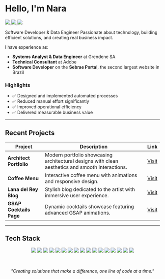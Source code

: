 # Hello, I'm Nara

<div align="left">

<a href="mailto:thaisna46@gmail.com">
  <img src="https://img.shields.io/badge/Email-D14836?style=for-the-badge&logo=gmail&logoColor=white" />
</a>

<a href="https://www.linkedin.com/in/thais-nara">
  <img src="https://img.shields.io/badge/LinkedIn-0077B5?style=for-the-badge&logo=linkedin&logoColor=white" />
</a>

<a href="#">
  <img src="https://img.shields.io/badge/Portfolio-000000?style=for-the-badge&logo=About.me&logoColor=white" />
</a>

</div>  

Software Developer & Data Engineer
Passionate about technology, building efficient solutions, and creating real business impact.  

I have experience as:  
- **Systems Analyst & Data Engineer** at Grendene SA  
- **Technical Consultant** at Adobe  
- **Software Developer** on the **Sebrae Portal**, the second largest website in Brazil  

### Highlights
- ✅ Designed and implemented automated processes  
- ✅ Reduced manual effort significantly  
- ✅ Improved operational efficiency  
- ✅ Delivered measurable business value

---

## Recent Projects

| Project | Description | Link |
|---------|-------------|------|
| **Architect Portfolio** | Modern portfolio showcasing architectural designs with clean aesthetics and smooth interactions. | [Visit](https://bit.ly/4nEeB3m) |
| **Coffee Menu** | Interactive coffee menu with animations and responsive design. | [Visit](https://bit.ly/40RnzQL) |
| **Lana del Rey Blog** | Stylish blog dedicated to the artist with immersive user experience. | [Visit](https://lanadelreyblog.vercel.app) |
| **GSAP Cocktails Page** | Dynamic cocktails showcase featuring advanced GSAP animations. | [Visit](https://cocktails-opal.vercel.app) |

---

## Tech Stack
<div align="center">
  <img src="https://img.shields.io/badge/JavaScript-F7DF1E?style=for-the-badge&logo=javascript&logoColor=black" />
  <img src="https://img.shields.io/badge/TypeScript-3178C6?style=for-the-badge&logo=typescript&logoColor=white" />
  <img src="https://img.shields.io/badge/Python-3776AB?style=for-the-badge&logo=python&logoColor=white" />
  <img src="https://img.shields.io/badge/Java-ED8B00?style=for-the-badge&logo=java&logoColor=white" />
  <img src="https://img.shields.io/badge/C%23-239120?style=for-the-badge&logo=c-sharp&logoColor=white" />
  <img src="https://img.shields.io/badge/React-61DAFB?style=for-the-badge&logo=react&logoColor=black" />
  <img src="https://img.shields.io/badge/Tailwind_CSS-38B2AC?style=for-the-badge&logo=tailwind-css&logoColor=white" />
  <img src="https://img.shields.io/badge/Node.js-339933?style=for-the-badge&logo=node.js&logoColor=white" />
  <img src="https://img.shields.io/badge/.NET-512BD4?style=for-the-badge&logo=.net&logoColor=white" />
  <img src="https://img.shields.io/badge/MySQL-4479A1?style=for-the-badge&logo=mysql&logoColor=white" />
  <img src="https://img.shields.io/badge/PostgreSQL-336791?style=for-the-badge&logo=postgresql&logoColor=white" />
  <img src="https://img.shields.io/badge/MongoDB-47A248?style=for-the-badge&logo=mongodb&logoColor=white" />
  <img src="https://img.shields.io/badge/Microsoft_Azure-0078D4?style=for-the-badge&logo=microsoft-azure&logoColor=white" />
  <img src="https://img.shields.io/badge/Google_Cloud-4285F4?style=for-the-badge&logo=google-cloud&logoColor=white" />
  <img src="https://img.shields.io/badge/Docker-2496ED?style=for-the-badge&logo=docker&logoColor=white" />
  <img src="https://img.shields.io/badge/SPA-FF6F61?style=for-the-badge&logo=react&logoColor=white" />
  <img src="https://img.shields.io/badge/Adobe_AEM-FF0000?style=for-the-badge&logo=adobe&logoColor=white" />
</div>
<br>
<br>
<div align="center">

*"Creating solutions that make a difference, one line of code at a time."*

</div>
